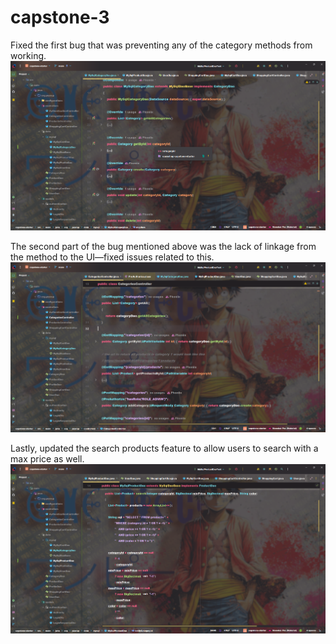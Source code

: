 # capstone-3
Fixed the first bug that was preventing any of the category methods from working.
![IMG of Bug #1](https://github.com/Phoniix/capstone-3/blob/main/Screenshot_22.png)

The second part of the bug mentioned above was the lack of linkage from the method to the UI—fixed issues related to this.
![IMG of Cat Controller](https://github.com/Phoniix/capstone-3/blob/main/Screenshot_23.png)


Lastly, updated the search products feature to allow users to search with a max price as well.
![IMG of search feature method](https://github.com/Phoniix/capstone-3/blob/main/Screenshot_24.png)
